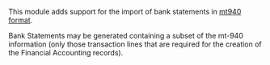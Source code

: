 This module adds support for the import of bank statements in [mt940
format](https://www2.swift.com/knowledgecentre/publications/us9m_20230720/2.0?topic=mt940.htm).

Bank Statements may be generated containing a subset of the mt-940
information (only those transaction lines that are required for the
creation of the Financial Accounting records).

